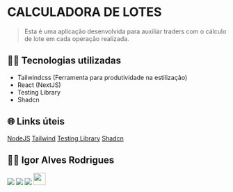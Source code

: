 # CALCULADORA DE LOTES

> Esta é uma aplicação desenvolvida para auxiliar traders com o cálculo de lote em cada operação realizada.

## 👨‍💻 Tecnologias utilizadas

- Tailwindcss (Ferramenta para produtividade na estilização)
- React (NextJS)
- Testing Library
- Shadcn

## 🌐 Links úteis
[NodeJS](https://nodejs.org/en/download)
[Tailwind](https://tailwindcss.com/)
[Testing Library](https://testing-library.com/)
[Shadcn](https://ui.shadcn.com/)

## 🧑‍💻 Igor Alves Rodrigues

[<img
  src="https://img.shields.io/badge/linkedin-%230077B5.svg?&style=for-the-badge&logo=linkedin&logoColor=white" />](https://www.linkedin.com/in/igor-alves-rodrigues-7941a116b/)
[<img
  src=" https://img.shields.io/badge/GitHub-100000?style=for-the-badge&logo=github&logoColor=white" />](https://gthub.com/igoralvesr)
[<img
  src="https://img.shields.io/badge/WhatsApp-25D366?style=for-the-badge&logo=whatsapp&logoColor=white" />](http://wa.me/5548998434969)
[<img src="https://img.shields.io/website-up-down-green-red/http/shields.io.svg"
  height="28" />](https://igoralvesr.github.io)